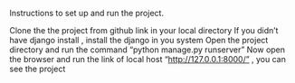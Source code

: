 Instructions to set up and run the project.

Clone the the project from github link in your local directory
If you didn’t have django install , install the django in you system
Open the project directory and run the command “python manage.py runserver”
Now open the browser and run the link of local host  “http://127.0.0.1:8000/” , you can see the project
